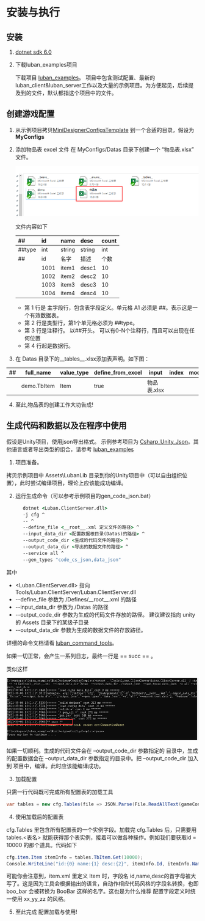 # 安装与执行

## 安装

1. [dotnet sdk 6.0](https://dotnet.microsoft.com/download/dotnet/6.0)
1. 下载luban_examples项目

    下载项目 [luban_examples](https://github.com/focus-creative-games/luban_examples)。
    项目中包含测试配置、最新的luban_client&luban_server工作以及大量的示例项目。为方便起见，后续提及到的文件，默认都指这个项目中的文件。

## 创建游戏配置

1. 从示例项目拷贝[MiniDesignerConfigsTemplate](https://github.com/focus-creative-games/luban_examples/MiniDesignerConfigsTemplate) 到一个合适的目录，假设为 **MyConfigs**
2. 添加物品表 excel 文件
    在 MyConfigs/Datas 目录下创建一个 “物品表.xlsx” 文件。  
   
   ![如图](images/install/install_03.png) 
   
   文件内容如下

   |##|id|name|desc|count|
   |-|-|-|-|-|
   |##type|int|string|string|int|
   |##|id|名字|描述|个数|
   ||1001|item1| desc1| 10|
   ||1002|item2| desc2| 10|
   ||1003|item3| desc3| 10|
   ||1004|item4| desc4| 10|


   - 第 1 行是 主字段行，包含表字段定义。单元格 A1 必须是 ##。表示这是一个有效数据表。
   - 第 2 行是类型行，第1个单元格必须为 ##type。
   - 第 3 行是注释行。 以##开头。 可以有0-N个注释行，而且可以出现在任何位置
   - 第 4 行起是数据行。

3. 在 Datas 目录下的__tables__.xlsx添加表声明。如下图：

|##|full_name|value_type|define_from_excel|input|index|mode|group|comment|patch_input|tags|output|
|-|-|-|-|-|-|-|-|-|-|-|-|
||demo.TbItem|Item|true|物品表.xlsx||||||||

4. 至此,物品表的创建工作大功告成!

## 生成代码和数据以及在程序中使用

 假设是Unity项目，使用json导出格式。 示例参考项目为 [Csharp_Unity_Json](https://github.com/focus-creative-games/luban_examples/Projects/Csharp_Unity_json)。其他语言或者导出类型的组合，请参考 [luban_examples](https://github.com/focus-creative-games/luban_examples)


1.  项目准备。  

拷贝示例项目中 Assets\LubanLib 目录到你的Unity项目中（可以自由组织位置），此时尝试编译项目，理论上应该能成功编译。

2.  运行生成命令（可以参考示例项目的gen_code_json.bat）

```bat
      dotnet <Luban.ClientServer.dll>
      -j cfg ^
      -- ^
      --define_file <__root__.xml 定义文件的路径> ^
      --input_data_dir <配置数据根目录(Datas)的路径> ^
      --output_code_dir <生成的代码文件的路径> ^
      --output_data_dir <导出的数据文件的路径> ^
      --service all ^
      --gen_types "code_cs_json,data_json"
 ```

其中 

- <Luban.ClientServer.dll> 指向  Tools/Luban.ClientServer/Luban.ClientServer.dll
- --define_file  参数为 <MyConfigs>/Defines/\_\_root\_\_.xml 的路径
- --input_data_dir 参数为 <MyConfigs>/Datas 的路径
- --output_code_dir 参数为生成的代码文件存放的路径。 建议建议指向 unity的 Assets 目录下的某级子目录
- --output_data_dir 参数为生成的数据文件的存放路径。

详细的命令文档请看 [luban_command_tools](./luban_command_tools.md)。

如果一切正常，会产生一系列日志，最终一行是 == succ == 。

类似这样

 ![生成结果](images/install/install_07.png)


如果一切顺利。生成的代码文件会在 –output_code_dir 参数指定的 目录中，生成的配置数据会在 –output_data_dir 参数指定的目录中。把 –output_code_dir  加入到 项目中，编译。此时应该能编译成功。

3.  加载配置  
      
只需一行代码既可完成所有配置表的加载工具

```c#
var tables = new cfg.Tables(file => JSON.Parse(File.ReadAllText(gameConfDir + "/" + file + ".json")));
```

4.  使用加载后的配置表

cfg.Tables 里包含所有配置表的一个实例字段。加载完 cfg.Tables 后，只需要用 tables.<表名> 就能获得那个表实例，接着可以做各种操作。例如我们要获取id = 10000 的那个道具。代码如下

```c#
cfg.item.Item itemInfo = tables.TbItem.Get(10000);
Console.WriteLine("id:{0} name:{1} desc:{2}", itemInfo.Id, itemInfo.Name, itemInfo.Desc);
```


可能你会注意到，item.xml 里定义 Item 时，字段名 id,name,desc的首字母被大写了。这是因为工具会根据输出的语言，自动作相应代码风格的字段名转换，也即 boo_bar 会被转换为 BooBar 这样的名字。这也是为什么推荐 配置字段定义时统一使用 xx_yy_zz 的风格。

  5.  至此完成 配置加载与使用!

